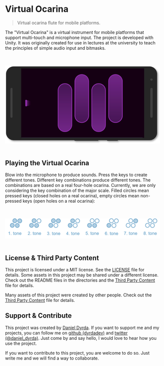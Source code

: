 # Virtual Ocarina

> Virtual ocarina flute for mobile platforms.

The "Virtual Ocarina" is a virtual instrument for mobile platforms that support multi-touch and microphone input. The project is developed with Unity. It was originally created for use in lectures at the university to teach the principles of simple audio input and bitmasks.

<p align=center>
    <br>
    <br>
    <a href="https://github.com/dyrdaio/virtual-ocarina">
        <img src="./Media/virtual-ocarina-with-device.png" alt="A device mockup of the virtual ocarina."/>
    </a>
    <br>
    <br>
</p>

## Playing the Virtual Ocarina

Blow into the microphone to produce sounds. Press the keys to create different tones. Different key combinations produce different tones. The combinations are based on a real four-hole ocarina. Currently, we are only considering the key combination of the major scale. Filled circles mean pressed keys (closed holes on a real ocarina), empty circles mean non-pressed keys (open holes on a real ocarina):

<p align=center>
    <br>
    <br>
    <a href="https://github.com/dyrdaio/virtual-ocarina">
        <img src="./Media/tones.png" alt="The key combinations and tones of the virtual ocarina."/>
    </a>
    <br>
    <br>
</p>


## License & Third Party Content

This project is licensed under a MIT license. See the [LICENSE](/LICENSE) file for details. Some assets in this project may be shared under a different license. Check out the README files in the directories and the [Third Party Content](/ThirdPartyContent.md) file for details.

Many assets of this project were created by other people. Check out the [Third Party Content](/ThirdPartyContent.md) file for details.

## Support & Contribute

This project was created by [Daniel Dyrda](https://dyrda.io). If you want to support me and my projects, you can follow me on [github (dyrdadev)](https://github.com/dyrdadev) and [twitter (@daniel_dyrda)](https://twitter.com/daniel_dyrda). Just come by and say hello, I would love to hear how you use the project.

If you want to contribute to this project, you are welcome to do so. Just write me and we will find a way to collaborate.
